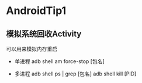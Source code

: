 # AndroidTip1

## 模拟系统回收Activity
可以用来模拟内存重启
- 单进程
adb shell am force-stop [包名]

- 多进程
adb shell ps | grep [包名]
adb shell kill [PID]